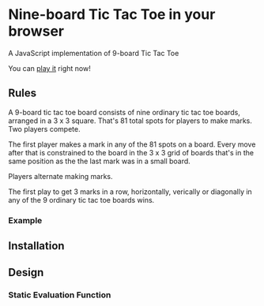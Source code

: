 # Nine-board Tic Tac Toe in your browser

A JavaScript implementation of 9-board Tic Tac Toe

You can [play it](https://rawgit.com/bediger4000/nine-board/master/9board.html) right now!

## Rules

A 9-board tic tac toe board consists of nine ordinary tic tac toe
boards, arranged in a 3 x 3 square. That's 81 total spots for players
to make marks. Two players compete.

The first player makes a mark in any of the 81 spots on a board. Every
move after that is constrained to the board in the 3 x 3 grid of boards
that's in the same position as the the last mark was in a small board.

Players alternate making marks.

The first play to get 3 marks in a row, horizontally, verically or
diagonally in any of the 9 ordinary tic tac toe boards wins.

### Example

## Installation

## Design

### Static Evaluation Function
